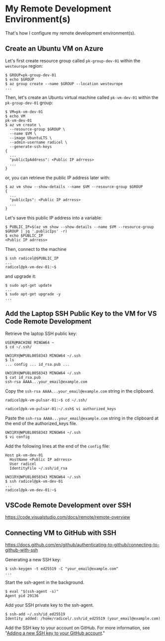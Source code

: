 # My Remote Development Environment(s)

That's how I configure my remote development environment(s).

## Create an Ubuntu VM on Azure

Let's first create resource group called `pk-group-dev-01` within the `westeurope` region:

```text
$ GROUP=pk-group-dev-01
$ echo $GROUP
$ az group create --name $GROUP --location westeurope
...
```

Then, let's create an Ubuntu virtual machine called `pk-vm-dev-01` within the `pk-group-dev-01` group:

```text
$ VM=pk-vm-dev-01
$ echo VM
pk-vm-dev-01
$ az vm create \
  --resource-group $GROUP \
  --name $VM \
  --image UbuntuLTS \
  --admin-username radicel \
  --generate-ssh-keys
{
  ...
  "publicIpAddress": <Public IP adrress>
  ...
}
```

or, you can retrieve the public IP address later with:

```text
$ az vm show --show-details --name $VM --resource-group $GROUP
{
  ...
  "publicIps": <Public IP adrress>
  ...
}
```

Let's save this public IP address into a variable:

```text
$ PUBLIC_IP=$(az vm show --show-details --name $VM --resource-group $GROUP | jq '.publicIps' -r)
$ echo $PUBLIC_IP
<Public IP adrress>
```

Then, connect to the machine

```text
$ ssh radicel@$PUBLIC_IP
...
radicel@pk-vm-dev-01:~$
```

and upgrade it:

```text
$ sudo apt-get update
...
$ sudo apt-get upgrade -y
...
```

## Add the Laptop SSH Public Key to the VM for VS Code Remote Development

Retrieve the laptop SSH public key:

```text
USER@MACHINE MINGW64 ~
$ cd ~/.ssh/

UW31RY@WPU8L0058343 MINGW64 ~/.ssh
$ ls
... config ... id_rsa.pub ...

UW31RY@WPU8L0058343 MINGW64 ~/.ssh
$ cat id_rsa.pub
ssh-rsa AAAA...your_email@example.com
```

Copy the `ssh-rsa AAAA...your_email@example.com` string in the clipboard.

```text
radicel@pk-vm-pulsar-01:~$ cd ~/.ssh/

radicel@pk-vm-pulsar-01:~/.ssh$ vi authorized_keys
```

Paste the `ssh-rsa AAAA...your_email@example.com` string in the clipboard at the end of the authorized_keys file.

```text
UW31RY@WPU8L0058343 MINGW64 ~/.ssh
$ vi config
```

Add the following lines at the end of the `config` file:

```text
Host pk-vm-dev-01
  HostName <Public IP adrress>
  User radicel
  IdentityFile ~/.ssh/id_rsa
```

```text
UW31RY@WPU8L0058343 MINGW64 ~/.ssh
$ ssh radicel@pk-vm-dev-01
...
radicel@pk-vm-dev-01:~$
```

## VSCode Remote Development over SSH

<https://code.visualstudio.com/docs/remote/remote-overview>

## Connecting VM to GitHub with SSH

<https://docs.github.com/en/github/authenticating-to-github/connecting-to-github-with-ssh>

Generating a new SSH key:

```text
$ ssh-keygen -t ed25519 -C "your_email@example.com"
...
```

Start the ssh-agent in the background.

```text
$ eval "$(ssh-agent -s)"
Agent pid 29136
```

Add your SSH private key to the ssh-agent.

```text
$ ssh-add ~/.ssh/id_ed25519
Identity added: /home/radicel/.ssh/id_ed25519 (your_email@example.com)
```

Add the SSH key to your account on GitHub. For more information, see "[Adding a new SSH key to your GitHub account](https://docs.github.com/en/github/authenticating-to-github/adding-a-new-ssh-key-to-your-github-account)."
